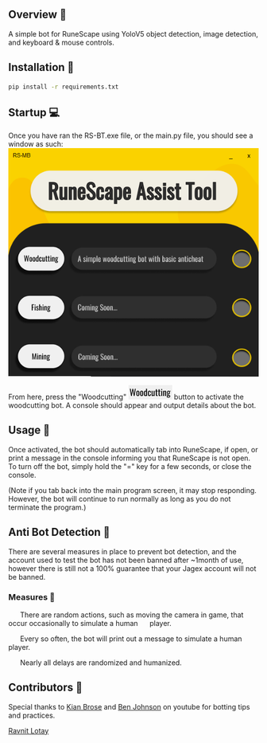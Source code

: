 ## Overview :crystal_ball:
A simple bot for RuneScape using YoloV5 object detection, image detection, and keyboard & mouse controls. 

## Installation :electric_plug:

```bash
pip install -r requirements.txt
```

## Startup :computer:

Once you have ran the RS-BT.exe file, or the main.py file, you should see a window as such:
![Main Window](images/program.PNG "Main Window")

From here, press the "Woodcutting" 
    ![WoodCutting](images/img2.png "Woodcutting") 
button to activate the woodcutting bot. A console should appear and output details about the bot.

## Usage :book:
    
Once activated, the bot should automatically tab into RuneScape, if open, or print a message in the console informing you that RuneScape is not open. To turn off the bot, simply hold the "=" key for a few seconds, or close the console.

(Note if you tab back into the main program screen, it may stop responding. However, the bot will continue to run normally as long as you do not terminate the program.)

## Anti Bot Detection :robot:
There are several measures in place to prevent bot detection, and the account used to test the bot has not been banned after ~1month of use, however there is still not a 100% guarantee that your Jagex account will not be banned.

### Measures :page_facing_up:
&nbsp;&nbsp;&nbsp;&nbsp;&nbsp;&nbsp;There are random actions, such as moving the camera in game, that occur occasionally to simulate a human&nbsp;&nbsp;&nbsp;&nbsp;&nbsp;&nbsp;player.

&nbsp;&nbsp;&nbsp;&nbsp;&nbsp;&nbsp;Every so often, the bot will print out a message to simulate a human player.

&nbsp;&nbsp;&nbsp;&nbsp;&nbsp;&nbsp;Nearly all delays are randomized and humanized.


## Contributors :busts_in_silhouette:
Special thanks to [Kian Brose](https://www.youtube.com/channel/UC1AgWV7PLk_uVDkh35VVf9w) and [Ben Johnson](https://www.youtube.com/channel/UCD8vb6Bi7_K_78nItq5YITA) on youtube for botting tips and practices.

[Ravnit Lotay](https://github.com/Ravnit202)
